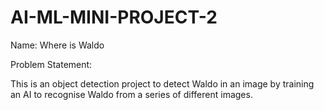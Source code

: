 # AI-ML-MINI-PROJECT-2

Name: Where is Waldo

Problem Statement:

This is an object detection project to detect Waldo in an image by training an AI to recognise Waldo from a series of different images.
